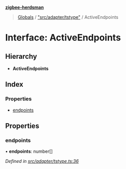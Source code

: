 **[zigbee-herdsman](../README.md)**

> [Globals](../README.md) / ["src/adapter/tstype"](../modules/_src_adapter_tstype_.md) / ActiveEndpoints

# Interface: ActiveEndpoints

## Hierarchy

* **ActiveEndpoints**

## Index

### Properties

* [endpoints](_src_adapter_tstype_.activeendpoints.md#endpoints)

## Properties

### endpoints

•  **endpoints**: number[]

*Defined in [src/adapter/tstype.ts:36](https://github.com/Koenkk/zigbee-herdsman/blob/master/src/src/adapter/tstype.ts#L36)*

